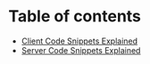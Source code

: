 # Table of contents

* [Client Code Snippets Explained](README.md)
* [Server Code Snippets Explained](server-code-snippets-explained.md)
